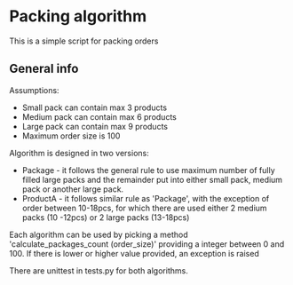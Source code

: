 # Packing algorithm
This is a simple script for packing orders


## General info
Assumptions:
* Small pack can contain max 3 products
* Medium pack can contain max 6 products
* Large pack can contain max 9 products
* Maximum order size is 100

Algorithm is designed in two versions:
* Package - it follows the general rule to use maximum number of fully filled
 large packs and the remainder put into either small pack, medium pack or another
  large pack.
* ProductA - it follows similar rule as 'Package', with the exception of
 order between 10-18pcs, for which there are used either 2 medium packs (10
 -12pcs) or 2 large packs (13-18pcs)

Each algorithm can be used by picking a method 'calculate_packages_count
(order_size)' providing a integer between 0 and 100. If there is lower or
 higher value provided, an exception is raised 

There are unittest in tests.py for both algorithms.    
 